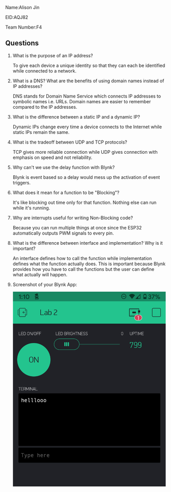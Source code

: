 Name:Alison Jin

EID:AQJ82

Team Number:F4

## Questions

1. What is the purpose of an IP address?

   To give each device a unique identity so that they can each be identified while connected to a network.

2. What is a DNS? What are the benefits of using domain names instead of IP addresses?

    DNS stands for Domain Name Service which connects IP addresses to symbolic names i.e. URLs. Domain names are easier to remember compared to the IP addresses.

3. What is the difference between a static IP and a dynamic IP?

   Dynamic IPs change every time a device connects to the Internet while static IPs remain the same.

4. What is the tradeoff between UDP and TCP protocols?

    TCP gives more reliable connection while UDP gives connection with emphasis on speed and not reliability.

5. Why can't we use the delay function with Blynk?

    Blynk is event based so a delay would mess up the activation of event triggers.

6. What does it mean for a function to be "Blocking"?

    It's like blocking out time only for that function. Nothing else can run while it's running.

7. Why are interrupts useful for writing Non-Blocking code?

    Because you can run multiple things at once since the ESP32 automatically outputs PWM signals to every pin.

8. What is the difference between interface and implementation? Why is it important?

   An interface defines how to call the function while implementation defines what the function actually does. This is important because Blynk provides how you have to call the functions but the user can define what actually will happen.

9. Screenshot of your Blynk App:

    ![your image here->](img/App.png)
